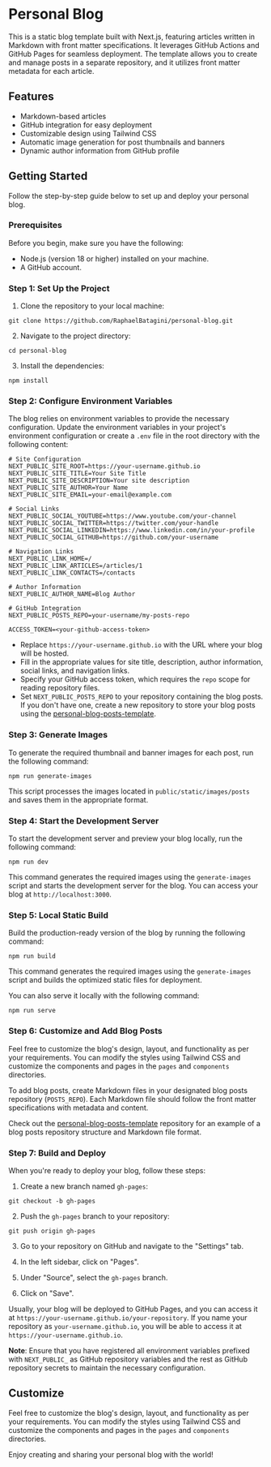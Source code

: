 # Personal Blog

This is a static blog template built with Next.js, featuring articles written in Markdown with front matter specifications. It leverages GitHub Actions and GitHub Pages for seamless deployment. The template allows you to create and manage posts in a separate repository, and it utilizes front matter metadata for each article.

## Features

- Markdown-based articles
- GitHub integration for easy deployment
- Customizable design using Tailwind CSS
- Automatic image generation for post thumbnails and banners
- Dynamic author information from GitHub profile

## Getting Started

Follow the step-by-step guide below to set up and deploy your personal blog.

### Prerequisites

Before you begin, make sure you have the following:

- Node.js (version 18 or higher) installed on your machine.
- A GitHub account.

### Step 1: Set Up the Project

1. Clone the repository to your local machine:

```shell
git clone https://github.com/RaphaelBatagini/personal-blog.git
```

2. Navigate to the project directory:

```shell
cd personal-blog
```

3. Install the dependencies:

```shell
npm install
```

### Step 2: Configure Environment Variables

The blog relies on environment variables to provide the necessary configuration. Update the environment variables in your project's environment configuration or create a `.env` file in the root directory with the following content:

```shell
# Site Configuration
NEXT_PUBLIC_SITE_ROOT=https://your-username.github.io
NEXT_PUBLIC_SITE_TITLE=Your Site Title
NEXT_PUBLIC_SITE_DESCRIPTION=Your site description
NEXT_PUBLIC_SITE_AUTHOR=Your Name
NEXT_PUBLIC_SITE_EMAIL=your-email@example.com

# Social Links
NEXT_PUBLIC_SOCIAL_YOUTUBE=https://www.youtube.com/your-channel
NEXT_PUBLIC_SOCIAL_TWITTER=https://twitter.com/your-handle
NEXT_PUBLIC_SOCIAL_LINKEDIN=https://www.linkedin.com/in/your-profile
NEXT_PUBLIC_SOCIAL_GITHUB=https://github.com/your-username

# Navigation Links
NEXT_PUBLIC_LINK_HOME=/
NEXT_PUBLIC_LINK_ARTICLES=/articles/1
NEXT_PUBLIC_LINK_CONTACTS=/contacts

# Author Information
NEXT_PUBLIC_AUTHOR_NAME=Blog Author

# GitHub Integration
NEXT_PUBLIC_POSTS_REPO=your-username/my-posts-repo

ACCESS_TOKEN=<your-github-access-token>
```

- Replace `https://your-username.github.io` with the URL where your blog will be hosted.
- Fill in the appropriate values for site title, description, author information, social links, and navigation links.
- Specify your GitHub access token, which requires the `repo` scope for reading repository files.
- Set `NEXT_PUBLIC_POSTS_REPO` to your repository containing the blog posts. If you don't have one, create a new repository to store your blog posts using the [personal-blog-posts-template](https://github.com/RaphaelBatagini/personal-blog-posts-template).

### Step 3: Generate Images

To generate the required thumbnail and banner images for each post, run the following command:

```shell
npm run generate-images
```

This script processes the images located in `public/static/images/posts` and saves them in the appropriate format.

### Step 4: Start the Development Server

To start the development server and preview your blog locally, run the following command:

```shell
npm run dev
```

This command generates the required images using the `generate-images` script and starts the development server for the blog. You can access your blog at `http://localhost:3000`.
### Step 5: Local Static Build

Build the production-ready version of the blog by running the following command:

```shell
npm run build
```

This command generates the required images using the `generate-images` script and builds the optimized static files for deployment.

You can also serve it locally with the following command:

```
npm run serve
```

### Step 6: Customize and Add Blog Posts

Feel free to customize the blog's design, layout, and functionality as per your requirements. You can modify the styles using Tailwind CSS and customize the components and pages in the `pages` and `components` directories.

To add blog posts, create Markdown files in your designated blog posts repository (`POSTS_REPO`). Each Markdown file should follow the front matter specifications with metadata and content.

Check out the [personal-blog-posts-template](https://github.com/RaphaelBatagini/personal-blog-posts-template) repository for an example of a blog posts repository structure and Markdown file format.

### Step 7: Build and Deploy

When you're ready to deploy your blog, follow these steps:

1. Create a new branch named `gh-pages`:

```shell
git checkout -b gh-pages
```

2. Push the `gh-pages` branch to your repository:

```shell
git push origin gh-pages
```

3. Go to your repository on GitHub and navigate to the "Settings" tab.

4. In the left sidebar, click on "Pages".

5. Under "Source", select the `gh-pages` branch.

6. Click on "Save".

Usually, your blog will be deployed to GitHub Pages, and you can access it at `https://your-username.github.io/your-repository`. If you name your repository as `your-username.github.io`, you will be able to access it at `https://your-username.github.io`.

**Note**: Ensure that you have registered all environment variables prefixed with `NEXT_PUBLIC_` as GitHub repository variables and the rest as GitHub repository secrets to maintain the necessary configuration.

## Customize

Feel free to customize the blog's design, layout, and functionality as per your requirements. You can modify the styles using Tailwind CSS and customize the components and pages in the `pages` and `components` directories.

Enjoy creating and sharing your personal blog with the world!